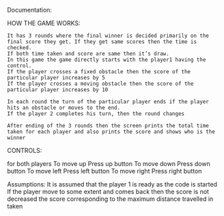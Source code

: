 Documentation:

HOW THE GAME WORKS:

    It has 3 rounds where the final winner is decided primarily on the final score they get. If they get same scores then the time is checked. 
    If both time taken and score are same then it’s draw.
    In this game the game directly starts with the player1 having the control.
    If the player crosses a fixed obstacle then the score of the particular player increases by 5
    If the player crosses a moving obstacle then the score of the particular player increases by 10

    In each round the turn of the particular player ends if the player hits an obstacle or moves to the end.
    If the player 2 completes his turn, then the round changes

    After ending of the 3 rounds then the screen prints the total time taken for each player and also prints the score and shows who is the winner

CONTROLS:

for both players To move up Press up button To move down Press down
button To move left Press left button To move right Press right button

Assumptions: It is assumed that the player 1 is ready as the code is
started If the player move to some extent and comes back then the score
is not decreased the score corresponding to the maximum distance
travelled in taken
